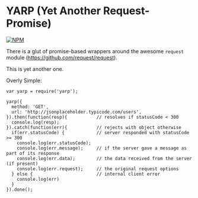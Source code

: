 YARP (Yet Another Request-Promise)
==================================

[![NPM](https://nodei.co/npm/yarp.png)](https://nodei.co/npm/yarp/)

There is a glut of promise-based wrappers around the awesome `request` module (https://github.com/request/request).

This is yet another one.

Overly Simple:

    var yarp = require('yarp');

    yarp({
      method: 'GET',
      url: 'http://jsonplaceholder.typicode.com/users',
    }).then(function(resp){           // resolves if statusCode < 300
      console.log(resp);
    }).catch(function(err){           // rejects with object otherwise
      if(err.statusCode) {            // server responded with statusCode >= 300
        console.log(err.statusCode);
        console.log(err.message);     // if the server gave a message as part of its response
        console.log(err.data);        // the data received from the server (if present)
        console.log(err.request);     // the original request options
      } else {                        // internal client error
        console.log(err)
      }
    }).done();
